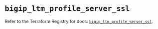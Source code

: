 # `bigip_ltm_profile_server_ssl`

Refer to the Terraform Registry for docs: [`bigip_ltm_profile_server_ssl`](https://registry.terraform.io/providers/f5networks/bigip/1.24.1/docs/resources/ltm_profile_server_ssl).
